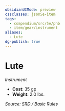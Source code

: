 ```yaml
---
obsidianUIMode: preview
cssclasses: json5e-item
tags:
  - compendium/src/5e/phb
  - item/gear/instrument
aliases:
  - Lute
dg-publish: true
---
```

# Lute
*Instrument*  

- **Cost**: 35 gp
- **Weight**: 2.0 lbs.

*Source: SRD / Basic Rules*
